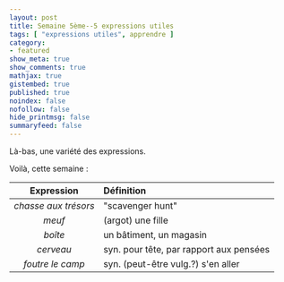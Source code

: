 ```yaml
---
layout: post
title: Semaine 5ème--5 expressions utiles
tags: [ "expressions utiles", apprendre ]
category:
- featured
show_meta: true
show_comments: true
mathjax: true
gistembed: true
published: true
noindex: false
nofollow: false
hide_printmsg: false
summaryfeed: false
---
```


Là-bas, une variété des expressions.

Voilà, cette semaine :

| Expression | Définition |
| :--------: | :--------- |
| *chasse aux trésors* | "scavenger hunt" |
| *meuf* | (argot) une fille |
| *boîte* | un bâtiment, un magasin |
| *cerveau* | syn. pour tête, par rapport aux pensées |
| *foutre le camp* | syn. (peut-être vulg.?) s'en aller |

<!---
vim: spell spelllang=fr
-->

